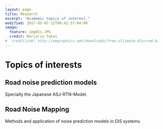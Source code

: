 ```yaml
---
layout: page
title: Research
excerpt: "Academic topics of interest."
modified: 2017-05-07-12T08:42:37-04:00
image:
  feature: img01s.JPG
  credit: Marjorie Takai
#  creditlink: http://wegraphics.net/downloads/free-ultimate-blurred-background-pack/
---
```

# Topics of interests  

## Road noise prediction models  
Specially the Japanese ASJ-RTN-Model.  

## Road Noise Mapping   
Methods and application of noise prediction models in GIS systems.
